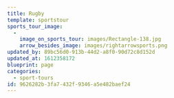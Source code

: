 ```yaml
---
title: Rugby
template: sportstour
sports_tour_image:
  -
    image_on_sports_tour: images/Rectangle-138.jpg
    arrow_besides_image: images/rightarrowsports.png
updated_by: 89bc56d0-913b-44d2-a8f0-90d72c8d152d
updated_at: 1612358172
blueprint: page
categories:
  - sport-tours
id: 9626282b-3fa7-432f-9346-a5e482baef24
---
```

